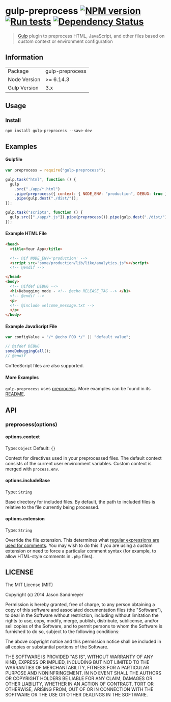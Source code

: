 # gulp-preprocess [![NPM version](https://img.shields.io/npm/v/gulp-preprocess.svg)](https://www.npmjs.com/package/gulp-preprocess) [![Run tests](https://github.com/nfroidure/svg-pathdata/actions/workflows/test.yml/badge.svg)](https://github.com/nfroidure/svg-pathdata/actions/workflows/test.yml) [![Dependency Status](https://img.shields.io/david/pioug/gulp-preprocess.svg)](https://david-dm.org/pioug/gulp-preprocess)

> [Gulp](http://gulpjs.com) plugin to preprocess HTML, JavaScript, and other files based on custom context or environment configuration

## Information

<table>
<tr>
<td>Package</td><td>gulp-preprocess</td>
</tr>
<tr>
<td>Node Version</td>
<td>>= 6.14.3</td>
</tr>
<tr>
<td>Gulp Version</td>
<td>3.x</td>
</tr>
</table>

## Usage

### Install

```
npm install gulp-preprocess --save-dev
```

## Examples

#### Gulpfile

```js
var preprocess = require("gulp-preprocess");

gulp.task("html", function () {
  gulp
    .src("./app/*.html")
    .pipe(preprocess({ context: { NODE_ENV: "production", DEBUG: true } })) // To set environment variables in-line
    .pipe(gulp.dest("./dist/"));
});

gulp.task("scripts", function () {
  gulp.src(["./app/*.js"]).pipe(preprocess()).pipe(gulp.dest("./dist/"));
});
```

#### Example HTML File

```html
<head>
  <title>Your App</title>

  <!-- @if NODE_ENV='production' -->
  <script src="some/production/lib/like/analytics.js"></script>
  <!-- @endif -->

</head>
<body>
  <!-- @ifdef DEBUG -->
  <h1>Debugging mode - <!-- @echo RELEASE_TAG --> </h1>
  <!-- @endif -->
  <p>
  <!-- @include welcome_message.txt -->
  </p>
</body>
```

#### Example JavaScript File

```js
var configValue = "/* @echo FOO */" || "default value";

// @ifdef DEBUG
someDebuggingCall();
// @endif
```

CoffeeScript files are also supported.

#### More Examples

`gulp-preprocess` uses [preprocess](https://github.com/jsoverson/preprocess#directive-syntax). More examples can be found in its [README](https://github.com/jsoverson/preprocess#directive-syntax).

## API

### preprocess(options)

#### options.context

Type: `Object`
Default: `{}`

Context for directives used in your preprocessed files. The default context consists of the current user environment variables. Custom context is merged with `process.env`.

#### options.includeBase

Type: `String`

Base directory for included files. By default, the path to included files is relative to the file currently being processed.

#### options.extension

Type: `String`

Override the file extension. This determines what [regular expressions are used for comments](https://github.com/jsoverson/preprocess/blob/master/lib/regexrules.js). You may wish to do this if you are using a custom extension or need to force a particular comment syntax (for example, to allow HTML-style comments in `.php` files).

## LICENSE

The MIT License (MIT)

Copyright (c) 2014 Jason Sandmeyer

Permission is hereby granted, free of charge, to any person obtaining a copy of this software and associated documentation files (the "Software"), to deal in the Software without restriction, including without limitation the rights to use, copy, modify, merge, publish, distribute, sublicense, and/or sell copies of the Software, and to permit persons to whom the Software is furnished to do so, subject to the following conditions:

The above copyright notice and this permission notice shall be included in all copies or substantial portions of the Software.

THE SOFTWARE IS PROVIDED "AS IS", WITHOUT WARRANTY OF ANY KIND, EXPRESS OR IMPLIED, INCLUDING BUT NOT LIMITED TO THE WARRANTIES OF MERCHANTABILITY, FITNESS FOR A PARTICULAR PURPOSE AND NONINFRINGEMENT. IN NO EVENT SHALL THE AUTHORS OR COPYRIGHT HOLDERS BE LIABLE FOR ANY CLAIM, DAMAGES OR OTHER LIABILITY, WHETHER IN AN ACTION OF CONTRACT, TORT OR OTHERWISE, ARISING FROM, OUT OF OR IN CONNECTION WITH THE SOFTWARE OR THE USE OR OTHER DEALINGS IN THE SOFTWARE.
